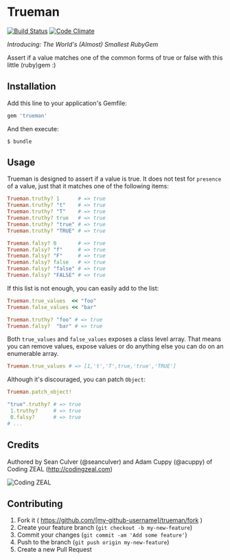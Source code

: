 # Trueman
[![Build Status](https://travis-ci.org/CodingZeal/trueman.svg)](https://travis-ci.org/CodingZeal/trueman) [![Code Climate](https://codeclimate.com/github/CodingZeal/trueman/badges/gpa.svg)](https://codeclimate.com/github/CodingZeal/trueman)

*Introducing: The World's (Almost) Smallest RubyGem*

Assert if a value matches one of the common forms of true or false with
this little (ruby)gem :)

## Installation

Add this line to your application's Gemfile:

```ruby
gem 'trueman'
```

And then execute:

    $ bundle

## Usage

Trueman is designed to assert if a value is true.  It does not test for
`presence` of a value, just that it matches one of the following items:

```ruby
Trueman.truthy? 1      # => true
Trueman.truthy? "t"    # => true
Trueman.truthy? "T"    # => true
Trueman.truthy? true   # => true
Trueman.truthy? "true" # => true
Trueman.truthy? "TRUE" # => true

Trueman.falsy? 0       # => true
Trueman.falsy? "f"     # => true
Trueman.falsy? "F"     # => true
Trueman.falsy? false   # => true
Trueman.falsy? "false" # => true
Trueman.falsy? "FALSE" # => true
```

If this list is not enough, you can easily add to the list:
```ruby
Trueman.true_values  << "foo"
Trueman.false_values << "bar"

Trueman.truthy? "foo" # => true
Trueman.falsy?  "bar" # => true
```

Both `true_values` and `false_values` exposes a class level array.  That
means you can remove values, expose values or do anything else you can
do on an enumerable array.

```ruby
Trueman.true_values # => [1,'t','T',true,'true','TRUE']
```

Although it's discouraged, you can patch `Object`:
```ruby
Trueman.patch_object!

"true".truthy? # => true
 1.truthy?     # => true
 0.falsy?      # => true
# ...
```

## Credits

Authored by Sean Culver (@seanculver) and Adam Cuppy (@acuppy) of Coding ZEAL (http://codingzeal.com)

![Coding ZEAL](https://googledrive.com/host/0B3TWa6M1MsWeWmxRZWhscllwTzA/ZEAL-logo-final-150.png)

## Contributing

1. Fork it ( https://github.com/[my-github-username]/trueman/fork )
2. Create your feature branch (`git checkout -b my-new-feature`)
3. Commit your changes (`git commit -am 'Add some feature'`)
4. Push to the branch (`git push origin my-new-feature`)
5. Create a new Pull Request
